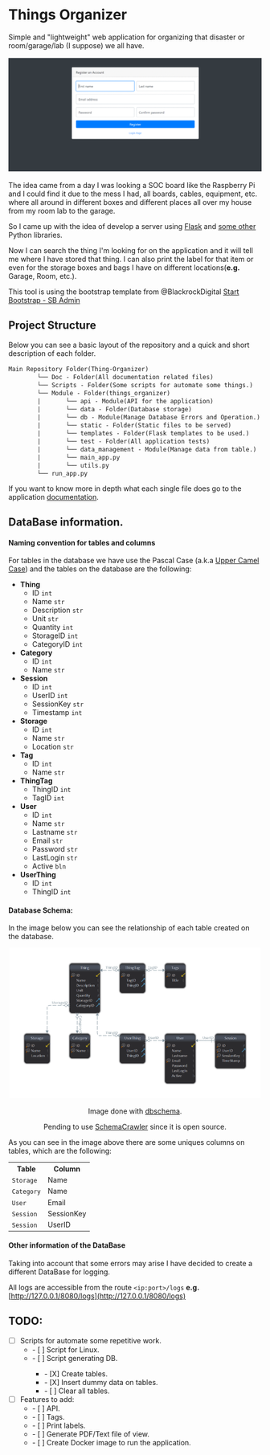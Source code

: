 # Things Organizer

Simple and "lightweight" web application for organizing that disaster or room/garage/lab
(I suppose) we all have.

<div style="text-align:center">
<img src="Doc/img/animation.gif" />
</div>

The idea came from a day I was looking a SOC board like the Raspberry Pi and I could find it
due to the mess I had, all boards, cables, equipment, etc. where all around in different boxes and
different places all over my house from my room lab to the garage.


So I came up with the idea of develop a server using [Flask](http://flask.pocoo.org/) and
[some other](/requirements.txt) Python libraries.


Now I can search the thing I'm looking for on the application and it will tell me where I have
stored that thing. I can also print the label for that item or even for the storage boxes and bags
I have on different locations(**e.g.** Garage, Room, etc.).

This tool is using the bootstrap template from @BlackrockDigital
[Start Bootstrap - SB Admin](https://github.com/BlackrockDigital/startbootstrap-sb-admin)

## Project Structure

Below you can see a basic layout of the repository and a quick and short description of each folder.

```
Main Repository Folder(Thing-Organizer)
        └── Doc - Folder(All documentation related files)
        └── Scripts - Folder(Some scripts for automate some things.)
        └── Module - Folder(things_organizer)
        |       └── api - Module(API for the application)
        |       └── data - Folder(Database storage)
        |       └── db - Module(Manage Database Errors and Operation.)
        |       └── static - Folder(Static files to be served)
        |       └── templates - Folder(Flask templates to be used.)
        |       └── test - Folder(All application tests)
        |       └── data_management - Module(Manage data from table.)
        |       └── main_app.py
        |       └── utils.py
        └── run_app.py
```

If you want to know more in depth what each single file does go to the
application [documentation](Doc/project_documentation/things_organizer).

## DataBase information.

#### Naming convention for tables and columns

For tables in the database we have use the Pascal Case
(a.k.a [Upper Camel Case](https://en.wikipedia.org/wiki/Camel_case)) and the tables on the database
are the following:

* **Thing**
    * ID `int`
    * Name `str`
    * Description `str`
    * Unit `str`
    * Quantity `int`
    * StorageID `int`
    * CategoryID `int`
* **Category**
    * ID `int`
    * Name `str`
* **Session**
    * ID  `int`
    * UserID `int`
    * SessionKey `str`
    * Timestamp `int`
* **Storage**
    * ID  `int`
    * Name `str`
    * Location `str`
* **Tag**
    * ID `int`
    * Name `str`
* **ThingTag**
    * ThingID `int`
    * TagID `int`
* **User**
    * ID `int`
    * Name `str`
    * Lastname `str`
    * Email `str`
    * Password `str`
    * LastLogin `str`
    * Active `bln`
* **UserThing**
    * ID `int`
    * ThingID `int`

#### Database Schema:

In the image below you can see the relationship of each table created on the database.

<p align="center">
<img src="Doc/img/sql_diagram.png" alt="SQL scheme Diagram"  width="500"/>
</p>
<p align="center">Image done with <a href="https://www.dbschema.com/download.html">dbschema</a>.
</p>
<p align="center">Pending to use <a href="https://github.com/schemacrawler/SchemaCrawler">SchemaCrawler</a> since it is open
source.</p>

As you can see in the image above there are some uniques columns on tables, which are the following:

<center>
  <table>
    <tr>
      <th>Table</th>
      <th>Column</th>
    </tr>
    <tr>
      <td><code>Storage</code></td>
      <td>Name</td>
    </tr>
    <tr>
      <td><code>Category</code></td>
      <td>Name</td>
    </tr>
    <tr>
      <td><code>User</code></td>
      <td>Email</td>
    </tr>
    <tr>
      <td><code>Session</code></td>
      <td>SessionKey</td>
    </tr>
    <tr>
      <td><code>Session</code></td>
      <td>UserID</td>
    </tr>
  </table>
</center>

#### Other information of the DataBase

Taking into account that some errors may arise I have decided to create a
different DataBase for logging.

All logs are accessible from the route `<ip:port>/logs`
**e.g.** [http://127.0.0.1/8080/logs](http://127.0.0.1/8080/logs)

## TODO:
 - [ ] Scripts for automate some repetitive work.
   <ul><li> - [ ] Script for Linux.</li>
   <li> - [ ] Script generating DB.</li>
      <ul><li> - [X] Create tables.</li>
      <li> - [X] Insert dummy data on tables.</li>
      <li> - [ ] Clear all tables.</li></ul>
   </ul>
 - [ ] Features to add:
   <ul><li> - [ ] API.</li>
   <li> - [ ] Tags.</li>
   <li> - [ ] Print labels.</li>
   <li> - [ ] Generate PDF/Text file of view.</li>
   <li> - [ ] Create Docker image to run the application.</li>
   </ul>
